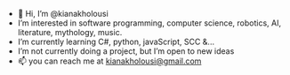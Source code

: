 - 👋 Hi, I’m @kianakholousi
- I’m interested in software programming, computer science, robotics, AI, literature, mythology, music.
- I’m currently learning C#, python, javaScript, SCC &...
- I’m not currently doing a project, but I’m open to new ideas 
- 📫 you can reach me at kianakholousi@gmail.com
